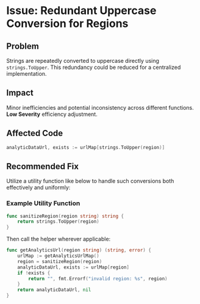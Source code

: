 # Issue: Redundant Uppercase Conversion for Regions

## Problem
Strings are repeatedly converted to uppercase directly using `strings.ToUpper`. This redundancy could be reduced for a centralized implementation.

## Impact
Minor inefficiencies and potential inconsistency across different functions. **Low Severity** efficiency adjustment.

## Affected Code
```go
analyticDataUrl, exists := urlMap[strings.ToUpper(region)]
```

## Recommended Fix
Utilize a utility function like below to handle such conversions both effectively and uniformly:

### Example Utility Function
```go
func sanitizeRegion(region string) string {
	return strings.ToUpper(region)
}
```

Then call the helper wherever applicable:
```go
func getAnalyticsUrl(region string) (string, error) {
	urlMap := getAnalyticsUrlMap()
	region = sanitizeRegion(region)
	analyticDataUrl, exists := urlMap[region]
	if !exists {
		return "", fmt.Errorf("invalid region: %s", region)
	}
	return analyticDataUrl, nil
}
```